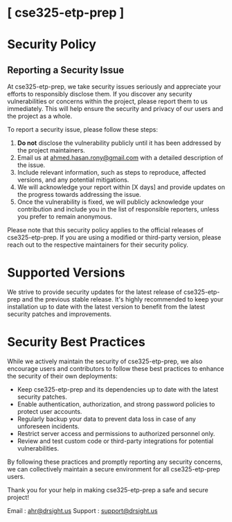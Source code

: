 # [ cse325-etp-prep ]

# Security Policy

## Reporting a Security Issue

At cse325-etp-prep, we take security issues seriously and appreciate your efforts to responsibly disclose them. If you discover any security vulnerabilities or concerns within the project, please report them to us immediately. This will help ensure the security and privacy of our users and the project as a whole.

To report a security issue, please follow these steps:

1. **Do not** disclose the vulnerability publicly until it has been addressed by the project maintainers.
2. Email us at [ahmed.hasan.rony@gmail.com](mailto:ahmed.hasan.rony@gmail.com) with a detailed description of the issue.
3. Include relevant information, such as steps to reproduce, affected versions, and any potential mitigations.
4. We will acknowledge your report within [X days] and provide updates on the progress towards addressing the issue.
5. Once the vulnerability is fixed, we will publicly acknowledge your contribution and include you in the list of responsible reporters, unless you prefer to remain anonymous.

Please note that this security policy applies to the official releases of cse325-etp-prep. If you are using a modified or third-party version, please reach out to the respective maintainers for their security policy.

# Supported Versions

We strive to provide security updates for the latest release of cse325-etp-prep and the previous stable release. It's highly recommended to keep your installation up to date with the latest version to benefit from the latest security patches and improvements.

# Security Best Practices

While we actively maintain the security of cse325-etp-prep, we also encourage users and contributors to follow these best practices to enhance the security of their own deployments:

- Keep cse325-etp-prep and its dependencies up to date with the latest security patches.
- Enable authentication, authorization, and strong password policies to protect user accounts.
- Regularly backup your data to prevent data loss in case of any unforeseen incidents.
- Restrict server access and permissions to authorized personnel only.
- Review and test custom code or third-party integrations for potential vulnerabilities.

By following these practices and promptly reporting any security concerns, we can collectively maintain a secure environment for all cse325-etp-prep users.

Thank you for your help in making cse325-etp-prep a safe and secure project!

Email : [ahr@drsight.us](mailto:ahr@drsight.us)
Support : [support@drsight.us](mailto:support@drsight.us)


